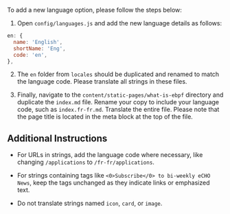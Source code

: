 To add a new language option, please follow the steps below:

1. Open `config/languages.js` and add the new language details as follows:

```js
en: {
  name: 'English',
  shortName: 'Eng',
  code: 'en',
},
```

2. The `en` folder from `locales` should be duplicated and renamed to match the language code. Please translate all strings in these files.

3. Finally, navigate to the `content/static-pages/what-is-ebpf` directory and duplicate the `index.md` file. Rename your copy to include your language code, such as `index.fr-fr.md`. Translate the entire file. Please note that the page title is located in the meta block at the top of the file.

## Additional Instructions

- For URLs in strings, add the language code where necessary, like changing `/applications` to `/fr-fr/applications`.

- For strings containing tags like `<0>Subscribe</0> to bi-weekly eCHO News`, keep the tags unchanged as they indicate links or emphasized text.

- Do not translate strings named `icon`, `card`, or `image`.
